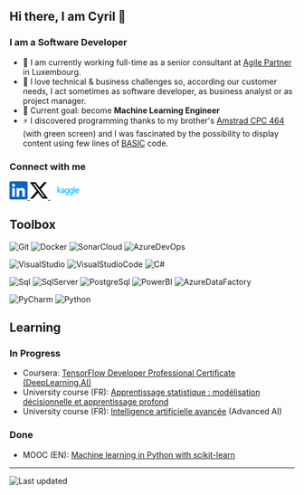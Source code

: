 ## Hi there, I am Cyril 👋

### I am a Software Developer
- 💼 I am currently working full-time as a senior consultant at [Agile Partner](https://www.agilepartner.net) in Luxembourg.
- 🧠 I love technical & business challenges so, according our customer needs, I act sometimes as software developer, as business analyst or as project manager.
- 🎯 Current goal: become __Machine Learning Engineer__
- ⚡ I discovered programming thanks to my brother's [Amstrad CPC 464](https://en.wikipedia.org/wiki/Amstrad\_CPC) (with green screen) and I was fascinated by the possibility to display content using few lines of [BASIC](https://en.wikipedia.org/wiki/BASIC) code.

### Connect with me
<p align="left"> 
  <a href="https://www.linkedin.com/in/cconter" target="_blank" rel="noreferrer">
    <picture>
      <source media="(prefers-color-scheme: dark)" srcset="https://raw.githubusercontent.com/CyrilConter/cyrilconter/refs/heads/main/images/socials/linkedin-dark.svg" />
      <source media="(prefers-color-scheme: light)" srcset="https://raw.githubusercontent.com/CyrilConter/cyrilconter/refs/heads/main/images/socials/linkedin.svg" />
      <img src="https://raw.githubusercontent.com/CyrilConter/cyrilconter/refs/heads/main/images/socials/linkedin.svg" width="32" height="32" />
    </picture>
  </a>
  <a href="https://www.x.com/cyrilconter" target="_blank" rel="noreferrer"> 
    <picture>
      <source media="(prefers-color-scheme: dark)" srcset="https://raw.githubusercontent.com/CyrilConter/cyrilconter/refs/heads/main/images/socials/twitter-dark.svg" /> 
      <source media="(prefers-color-scheme: light)" srcset="https://raw.githubusercontent.com/CyrilConter/cyrilconter/refs/heads/main/images/socials/twitter.svg" /> 
      <img src="https://raw.githubusercontent.com/CyrilConter/cyrilconter/refs/heads/main/images/socials/twitter.svg" width="32" height="32" /> 
    </picture>
  </a>
  <a href="https://www.kaggle.com/cyrilconter" target="_blank" rel="noreferrer">
    <picture>
      <img src="https://raw.githubusercontent.com/CyrilConter/cyrilconter/refs/heads/main/images/socials/kaggle.svg" width="64" height="32" />
    </picture>
  </a>  
</p>

## Toolbox

![Git](https://img.shields.io/badge/Git-F05032?logo=git&logoColor=fff)
![Docker](https://img.shields.io/badge/Docker-2496ED?logo=docker&logoColor=fff)
![SonarCloud](https://img.shields.io/badge/SonarCloud-F3702A?logo=sonarcloud&logoColor=white)
![AzureDevOps](https://img.shields.io/badge/Azure_DevOps-0078d7.svg?logo=azuredevops&logoColor=white)

![VisualStudio](https://custom-icon-badges.demolab.com/badge/Visual%20Studio-5C2D91.svg?&logo=visual-studio&logoColor=white)
![VisualStudioCode](https://custom-icon-badges.demolab.com/badge/Visual%20Studio%20Code-0078d7.svg?logo=vsc&logoColor=white)
![C#](https://custom-icon-badges.demolab.com/badge/C%23-%23239120.svg?logo=cshrp&logoColor=white)

![Sql](https://img.shields.io/badge/SQL-%23316192.svg?logo=sql&logoColor=white)
![SqlServer](https://img.shields.io/badge/Microsoft_SQL_Server-CC2927?logo=microsoft-sql-server&logoColor=white)
![PostgreSql](https://img.shields.io/badge/PostgreSQL-%23316192.svg?logo=postgresql&logoColor=white)
![PowerBI](https://img.shields.io/badge/Power_BI-efd359.svg?logo=powerbil&logoColor=white)
![AzureDataFactory](https://img.shields.io/badge/Azure_Data_Factory-0078d7.svg?logo=factory&logoColor=white)

![PyCharm](https://img.shields.io/badge/PyCharm-000?logo=pycharm&logoColor=fff)
![Python](https://img.shields.io/badge/Python-3776AB?logo=python&logoColor=fff)

<!--
[Pandas](https://img.shields.io/badge/Pandas-150458?logo=pandas&logoColor=white)
[NumPy](https://img.shields.io/badge/NumPy-013243?logo=numpy&logoColor=white)
[TensorFlow](https://img.shields.io/badge/TensorFlow-FF6F00?logo=tensorflow&logoColor=white)
-->

## Learning
### In Progress
* Coursera: [TensorFlow Developer Professional Certificate (DeepLearning.AI)](https://www.coursera.org/professional-certificates/tensorflow-in-practice)
* University course (FR): [Apprentissage statistique : modélisation décisionnelle et apprentissage profond](https://formation.cnam.fr/rechercher-par-discipline/apprentissage-statistique-modelisation-decisionnelle-et-apprentissage-profond-208748.kjsp)
* University course (FR): [Intelligence artificielle avancée](https://formation.cnam.fr/rechercher-par-discipline/intelligence-artificielle-avancee-1132536.kjsp) (Advanced AI)

<!-- Scheduled
* University course (FR): [Apprentissage statistique : modélisation descriptive et introduction aux réseaux de neurones](https://formation.cnam.fr/rechercher-par-discipline/apprentissage-statistique-modelisation-descriptive-et-introduction-aux-reseaux-de-neurones-208747.kjsp)
* University course (FR): [Intelligence artificielle](https://formation.cnam.fr/rechercher-par-discipline/intelligence-artificielle-208617.kjsp)
* MOOC (EN): [Mastering OpenCV with Python](https://opencv.org/university/mastering-opencv-with-python/) 
-->  

### Done
* MOOC (EN): [Machine learning in Python with scikit-learn](https://www.fun-mooc.fr/en/courses/machine-learning-python-scikit-learn/)

---
![Last updated](https://img.shields.io/github/last-commit/cyrilconter/cyrilconter/main?label=Profile:%20last%20update&style=flat)
